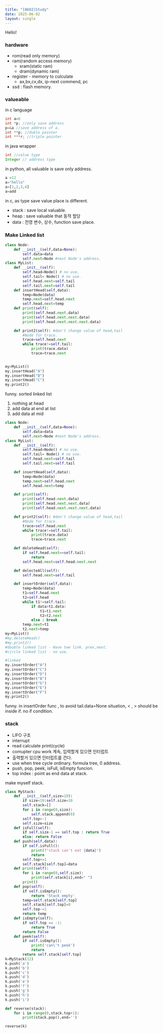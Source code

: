 ```yaml
---
title: "[0602]Study"
date: 2025-06-02
layout: single
---
```

Hello!
### hardware
- rom(read only memory) 
- ram(random access memory)
  - sram(static ram)
  - dram(dynamic ram)
- register - memory to culculate
  - ax,bx,cx,dx, ip-next commend, pc
- ssd : flash memory.


### valueable
in c language
```c
int a=6
int *p; //only save address
p=&a //save address of a.
int **p; //duble pointer
int ***r; //triple pointer
```

in java
wrapper
```java
int //value type
Integer // address type
```
in python, all valuable is save only address.
```python
a =12
a="hello"
a=[1,2,3,4]
a=add
```

in c, as type save value place is different. 
- stack : save local valuable.
- heap : save valuable that 동적 할당
- data : 전영 변수, 상수, function save place.

### Make Linked list

```py
class Node:
    def __init__(self,data=None):
        self.data=data
        self.next=Node #next Node's address.
class MyList:
    def __init__(self):
        self.head=Node() # no use.
        self.tail= Node() # no use.
        self.head.next=self.tail
        self.tail.next=self.tail
    def insertHead(self,data):
        temp=Node(data)
        temp.next=self.head.next
        self.head.next=temp
    def print(self):
        print(self.head.next.data)
        print(self.head.next.next.data)
        print(self.head.next.next.next.data)

    def print2(self): #don't change value of head,tail
        #Node for trace.
        trace=self.head.next
        while trace!=self.tail:
            print(trace.data)
            trace=trace.next
        

my=MyList()
my.insertHead("A")
my.insertHead("B")
my.insertHead("C")
my.print2()
```
funny.
sorted linked list 
1. nothing at head
2. add data at end at list
3. add data at mid

```py
class Node:
    def __init__(self,data=None):
        self.data=data
        self.next=Node #next Node's address.
class MyList:
    def __init__(self):
        self.head=Node() # no use.
        self.tail= Node() # no use.
        self.head.next=self.tail
        self.tail.next=self.tail

    def insertHead(self,data):
        temp=Node(data)
        temp.next=self.head.next
        self.head.next=temp

    def print(self):
        print(self.head.next.data)
        print(self.head.next.next.data)
        print(self.head.next.next.next.data)

    def print2(self): #don't change value of head,tail
        #Node for trace.
        trace=self.head.next
        while trace!=self.tail:
            print(trace.data)
            trace=trace.next

    def deleteHead(self):
        if self.head.next==self.tail:
            return
        self.head.next=self.head.next.next

    def delecteAll(self):
        self.head.next=self.tail

    def insertOrder(self,data):
        temp=Node(data)
        t1=self.head.next
        t2=self.head
        while t1!=self.tail:
            if data>t1.data:
                t1=t1.next
                t2=t2.next
            else : break
        temp.next=t1
        t2.next=temp
my=MyList()
#my.deleteHead()
#my.print2()
#double linked list - Have twe link. prev,next.
#circle linked list - no use.

#linked
my.insertOrder("A")
my.insertOrder("C")
my.insertOrder("D")
my.insertOrder("B")
my.insertOrder("G")
my.insertOrder("E")
my.insertOrder("F")
my.print2()
```

funny.
in insertOrder func , to avoid tail.data=None situation, < , > should be inside if. no if condition.

### stack
- LIFO 구조
- interrupt
- read calculate print(cycle)
- comupter cpu work 계속, 입력할게 있으면 인터럽트
- 출력할거 있으면 인터럽트를 건다.
- use when tree cycle ordinary. formula tree, 0 address.
- push, pop, peek, isFull, isEmpty funcion.
- top index : point as end data at stack.
  
make myself stack.

```py
class MyStack:
    def __init__(self,size=10):
        if size<10:self.size=10
        self.stack=[]
        for i in range(0,size):
            self.stack.append(0)
        self.top=-1
        self.size=size
    def isFull(self):
        if self.size-1 == self.top : return True
        else: return False
    def push(self,data):
        if self.isFull():
            print(f"stack can't eat {data}")
            return
        self.top+=1
        self.stack[self.top]=data
    def print(self):
        for i in range(0,self.size):
            print(self.stack[i],end=" ")
        print()
    def pop(self):
        if self.isEmpty():
            return 'Stack empty'
        temp=self.stack[self.top]
        self.stack[self.top]=0
        self.top-=1
        return temp
    def isEmpty(self):
        if self.top == -1:
            return True
        return False
    def peek(self):
        if self.isEmpty():
            print('can\'t peek')
            return
        return self.stack[self.top]
k=MyStack(12)
k.push('a')
k.push('b')
k.push('c')
k.push('d')
k.push('e')
k.push('f')
k.push('g')
k.push('h')
k.push('i')

def reverse(stack):
    for i in range(0,stack.top+1):
        print(stack.pop(),end='')

reverse(k)
```



